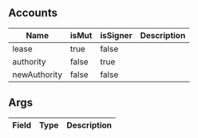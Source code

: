 

## Accounts
|Name|isMut|isSigner|Description|
|--|--|--|--|
| lease | true | false |  |
| authority | false | true |  |
| newAuthority | false | false |  |
## Args
|Field|Type|Description|
|--|--|--|
